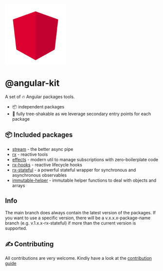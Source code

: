 <img src="docs/images/logo.svg" width="200">

# @angular-kit

A set of 🔥 Angular packages tools.

- 📦 independent packages
- 🍃 fully tree-shakable as we leverage secondary entry points for each package

## 📦 Included packages

- [stream](./libs/stream/README.md) - the better async pipe
- [rx](./libs/rx/README.md) - reactive tools
- [effects](./libs/effects/README.md) - modern util to manage subscriptions with zero-boilerplate code
- [rx-hooks](./libs/rx-hooks/README.md) - reactive lifecycle hooks 
- [rx-stateful](./libs/rx-stateful/README.md) - a powerful stateful wrapper for synchronous and asynchronous observables
- [immutable-helper](./libs/immutable-helper/README.md) - immutable helper functions to deal with objects and arrays

## Info
The main branch does always contain the latest version of the packages. If you want to use a specific version, there will be a v.x.x.x-package-name branch (e.g. v.1.x.x-rx-stateful) 
if more than the current version is supported.

## ✍ Contributing
All contributions are very welcome. Kindly have a look at the [contribution guide](./CONTRIBUTING.md)
